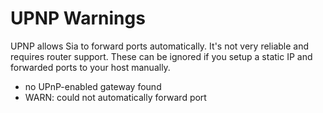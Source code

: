 # UPNP Warnings

UPNP allows Sia to forward ports automatically. It's not very reliable and requires router support. These can be ignored if you setup a static IP and forwarded ports to your host manually.

* no UPnP-enabled gateway found
* WARN: could not automatically forward port
